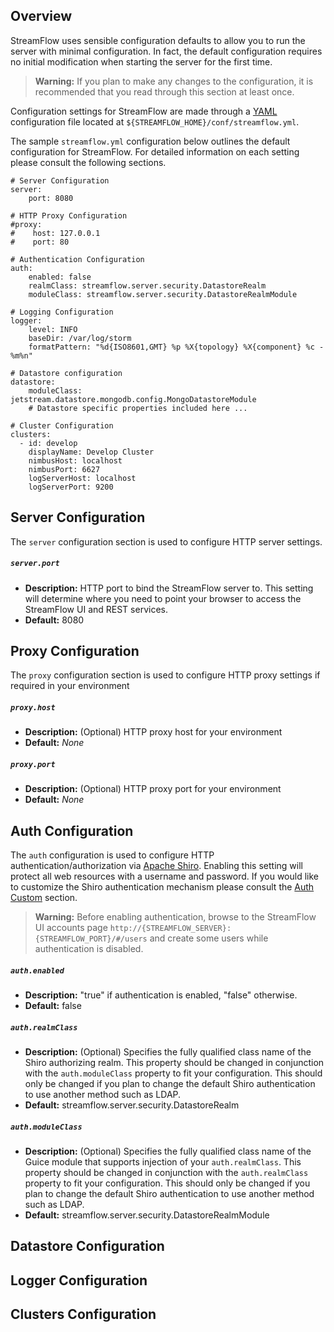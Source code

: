## Overview

StreamFlow uses sensible configuration defaults to allow you to run the server with minimal configuration.  In fact, the default configuration requires no initial modification when starting the server for the first time.  

> **Warning:** If you plan to make any changes to the configuration, it is recommended that you read through this section at least once.

Configuration settings for StreamFlow are made through a
[YAML](http://www.yaml.org/spec/1.2/spec.html) configuration file located at `${STREAMFLOW_HOME}/conf/streamflow.yml`.

The sample `streamflow.yml` configuration below outlines the default configuration for StreamFlow.  For detailed information on each setting please consult the following sections.

    # Server Configuration
    server:
        port: 8080

    # HTTP Proxy Configuration
    #proxy:
    #    host: 127.0.0.1
    #    port: 80

    # Authentication Configuration
    auth:
        enabled: false
        realmClass: streamflow.server.security.DatastoreRealm
        moduleClass: streamflow.server.security.DatastoreRealmModule

    # Logging Configuration
    logger:
        level: INFO
        baseDir: /var/log/storm
        formatPattern: "%d{ISO8601,GMT} %p %X{topology} %X{component} %c - %m%n"
		
    # Datastore configuration
    datastore:
        moduleClass: jetstream.datastore.mongodb.config.MongoDatastoreModule
        # Datastore specific properties included here ...

    # Cluster Configuration
    clusters:
      - id: develop
        displayName: Develop Cluster
        nimbusHost: localhost 
        nimbusPort: 6627 
        logServerHost: localhost
        logServerPort: 9200
   

## Server Configuration

The `server` configuration section is used to configure HTTP server settings.

##### `server.port`
- **Description:** HTTP port to bind the StreamFlow server to.  This setting will determine where you need to point your browser to access the StreamFlow UI and REST services. 
- **Default:** 8080


## Proxy Configuration

The `proxy` configuration section is used to configure HTTP proxy settings if required in your environment

##### `proxy.host`
- **Description:** (Optional) HTTP proxy host for your environment 
- **Default:** *None*

##### `proxy.port`
- **Description:** (Optional) HTTP proxy port for your environment 
- **Default:** *None*


## Auth Configuration

The `auth` configuration is used to configure HTTP authentication/authorization via [Apache Shiro](http://shiro.apache.org/).  Enabling this setting will protect all web resources  with a username and password.  If you would like to customize the Shiro authentication mechanism please consult the [Auth Custom]() section.

> **Warning:** Before enabling authentication, browse to the StreamFlow UI accounts page `http://{STREAMFLOW_SERVER}:{STREAMFLOW_PORT}/#/users` and create some users while authentication is disabled.

##### `auth.enabled`
- **Description:** "true" if authentication is enabled, "false" otherwise. 
- **Default:** false

##### `auth.realmClass`
- **Description:** (Optional) Specifies the fully qualified class name of the Shiro authorizing realm.  This property should be changed in conjunction with the `auth.moduleClass` property to fit your configuration.  This should only be changed if you plan to change the default Shiro authentication to use another method such as LDAP.
- **Default:** streamflow.server.security.DatastoreRealm

##### `auth.moduleClass`
- **Description:** (Optional) Specifies the fully qualified class name of the Guice module that supports injection of your `auth.realmClass`.  This property should be changed in conjunction with the `auth.realmClass` property to fit your configuration.  This should only be changed if you plan to change the default Shiro authentication to use another method such as LDAP.
- **Default:** streamflow.server.security.DatastoreRealmModule


## Datastore Configuration


## Logger Configuration


## Clusters Configuration